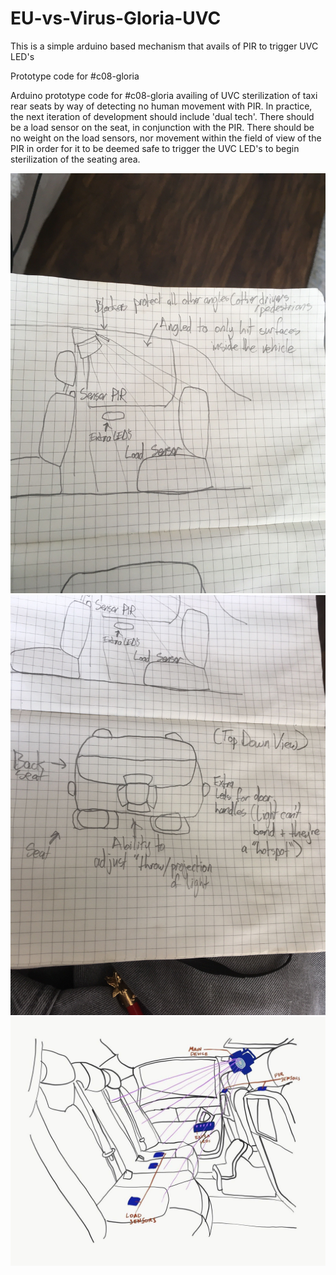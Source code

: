 # EU-vs-Virus-Gloria-UVC
This is a simple arduino based mechanism that avails of PIR to trigger UVC LED's

Prototype code for #c08-gloria

Arduino prototype code for #c08-gloria availing of UVC sterilization of taxi rear seats by way of detecting no human movement with PIR.
In practice, the next iteration of development should include 'dual tech'. There should be a load sensor on the seat, in conjunction with the PIR. There should be no weight on the load sensors, nor movement within the field of view of the PIR in order for it to be deemed safe to trigger the UVC LED's to begin sterilization of the seating area.


![Image](https://github.com/allyourbasearebelong/EU-vs-Virus-Gloria-UVC/blob/master/prep1.jpg)
![Image](https://github.com/allyourbasearebelong/EU-vs-Virus-Gloria-UVC/blob/master/prep2.jpg)
![Image](https://raw.githubusercontent.com/allyourbasearebelong/EU-vs-Virus-Gloria-UVC/master/prep3.jpg)

 

